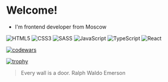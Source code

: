 # Welcome!

- I'm frontend developer from Moscow




![HTML5](https://img.shields.io/badge/html5-%23E34F26.svg?style=for-the-badge&logo=html5&logoColor=white)
![CSS3](https://img.shields.io/badge/css3-%231572B6.svg?style=for-the-badge&logo=css3&logoColor=white)
![SASS](https://img.shields.io/badge/SASS-hotpink.svg?style=for-the-badge&logo=SASS&logoColor=white)
![JavaScript](https://img.shields.io/badge/javascript-%23323330.svg?style=for-the-badge&logo=javascript&logoColor=%23F7DF1E)
![TypeScript](https://img.shields.io/badge/typescript-%23007ACC.svg?style=for-the-badge&logo=typescript&logoColor=white)
![React](https://img.shields.io/badge/react-%2320232a.svg?style=for-the-badge&logo=react&logoColor=%2361DAFB)

[![codewars](https://www.codewars.com/users/gregory1175/badges/small)](https://www.codewars.com/users/gregory1175) 

[![trophy](https://github-profile-trophy.vercel.app/?username=gregory1175)](https://github.com/ryo-ma/github-profile-trophy)

>Every wall is a door.
Ralph Waldo Emerson
<!-- [![Top Langs](https://github-readme-stats.vercel.app/api/top-langs/?username=gregory1175&layout=compact)](https://github.com/anuraghazra/github-readme-stats) -->
<!-- ![](https://github-profile-summary-cards.vercel.app/api/cards/repos-per-language?username=gregory1175&theme=solarized_dark) статистика языков программирования-->
